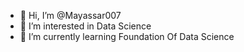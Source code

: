 - 👋 Hi, I’m @Mayassar007
- 👀 I’m interested in Data Science 
- 🌱 I’m currently learning Foundation Of Data Science

<!---
Mayassar007/Mayassar007 is a ✨ special ✨ repository because its `README.md` (this file) appears on your GitHub profile.
You can click the Preview link to take a look at your changes.
--->
